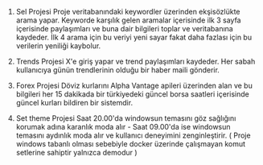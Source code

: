 1. Sel Projesi
   Proje veritabanındaki keywordler üzerinden ekşisözlükte arama yapar. Keyworde karşılık gelen aramalar içerisinde ilk 3 sayfa içerisinde paylaşımları ve buna dair bilgileri toplar ve veritabanına kaydeder.
   İlk 4 arama için bu veriyi yeni sayar fakat daha fazlası için bu verilerin yeniliği kaybolur.

2. Trends Projesi
   X'e giriş yapar ve trend paylaşımları kaydeder. Her sabah kullanıcıya günün trendlerinin olduğu bir haber maili gönderir.

3. Forex Projesi
   Döviz kurlarını Alpha Vantage apileri üzerinden alan ve bu bilgileri her 15 dakikada bir türkiyedeki güncel borsa saatleri içerisinde güncel kurları bildiren bir sistemdir.

4. Set theme Projesi
   Saat 20.00'da windowsun temasını göz sağlığını korumak adına karanlık moda alır - Saat 09.00'da ise windowsun temasını aydınlık moda alır ve kullanıcı deneyimini zenginleştirir.
   ( Proje windows tabanlı olması sebebiyle docker üzerinde çalışmayan komut setlerine sahiptir yalnızca demodur )
